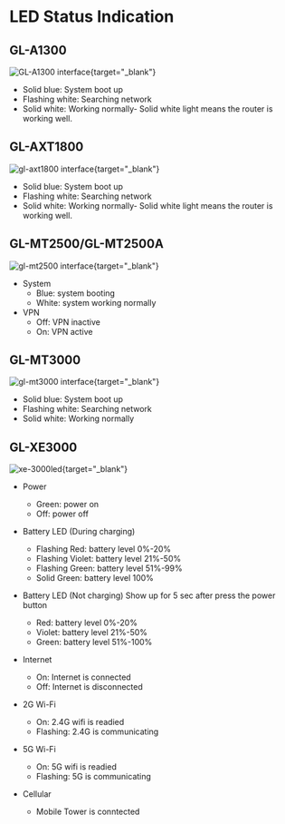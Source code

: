 # LED Status Indication

## GL-A1300

![GL-A1300 interface](https://static.gl-inet.com/docs/router/en/4/user_guide/gl-a1300/hardware_info/gl-a1300_interface.jpg){target="_blank"}

- Solid blue: System boot up
- Flashing white: Searching network
- Solid white: Working normally- Solid white light means the router is working well.

## GL-AXT1800

![gl-axt1800 interface](https://static.gl-inet.com/docs/router/en/4/user_guide/gl-axt1800/hardware_info/gl-axt1800_interface.jpg){target="_blank"}

- Solid blue: System boot up
- Flashing white: Searching network
- Solid white: Working normally- Solid white light means the router is working well.

## GL-MT2500/GL-MT2500A

![gl-mt2500 interface](https://static.gl-inet.com/docs/router/en/4/user_guide/gl-mt2500/hardware_info/mt2500_interface.jpg){target="_blank"}

* System
	* Blue: system booting
	* White: system working normally
* VPN
	* Off: VPN inactive
	* On: VPN active

## GL-MT3000

![gl-mt3000 interface](https://static.gl-inet.com/docs/router/en/4/user_guide/gl-mt3000/hardware_info/gl-mt3000_interface.jpg){target="_blank"}

- Solid blue: System boot up
- Flashing white: Searching network
- Solid white: Working normally

## GL-XE3000

![xe-3000led](https://static.gl-inet.com/docs/router/en/4/user_guide/gl-xe3000/hardware_info/xe3000led.jpg){target="_blank"}

* Power
	* Green: power on
	* Off: power off

* Battery LED (During charging)
	* Flashing Red: battery level 0%-20%
	* Flashing Violet: battery level 21%-50%
	* Flashing Green: battery level 51%-99%
	* Solid Green: battery level 100%

* Battery LED (Not charging) Show up for 5 sec after press the power button
	* Red: battery level 0%-20%
	* Violet: battery level 21%-50%
	* Green: battery level 51%-100%
	
* Internet
	* On: Internet is connected
	* Off: Internet is disconnected

* 2G Wi-Fi
	* On: 2.4G wifi is readied
	* Flashing: 2.4G is communicating

* 5G Wi-Fi
	* On: 5G wifi is readied
	* Flashing: 5G is communicating

* Cellular
	* Mobile Tower is conntected
